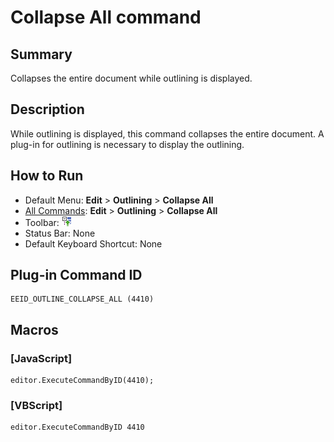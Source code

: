 # Collapse All command

## Summary

Collapses the entire document while outlining is displayed.

## Description

While outlining is displayed, this command collapses the entire document. A plug-in for outlining is necessary to display the outlining.

## How to Run

- Default Menu: **Edit** \> **Outlining** \> **Collapse All**
- [All Commands](../tools/all_commands): **Edit** \> **Outlining** \> **Collapse All**
- Toolbar: ![](../../images/outline_min.gif)
- Status Bar: None
- Default Keyboard Shortcut: None

## Plug-in Command ID

```
EEID_OUTLINE_COLLAPSE_ALL (4410)
```

## Macros

### \[JavaScript\]

```
editor.ExecuteCommandByID(4410);
```

### \[VBScript\]

```
editor.ExecuteCommandByID 4410
```
